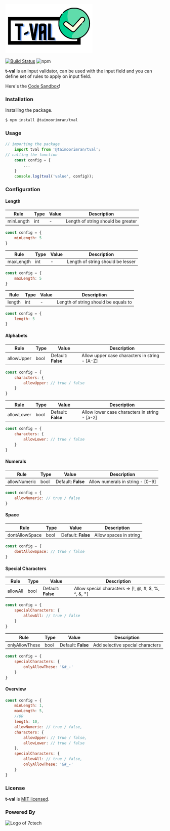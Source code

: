 ![Logo of t-val](tval_plugin_logo.png)

[![Build Status](https://travis-ci.org/joemccann/dillinger.svg?branch=master)](https://travis-ci.org/joemccann/dillinger) ![npm](https://img.shields.io/npm/v/@taimoorimran/tval)

**t-val** is an input validator, can be used with the input field and you can define set of rules to apply on input field.

Here's the [Code Sandbox](https://breakdance.github.io/breakdance/)!

### Installation
Installing the package.
```sh
$ npm install @taimoorimran/tval
```
### Usage
```javascript
// importing the package
    import tval from '@taimoorimran/tval';
// calling the function
    const config = { 
        ...
    }
    console.log(tval('value', config));
```
### Configuration
#### Length
| Rule | Type | Value | Description |
| ------ | ------ | ------ | ------ |
| minLength | int | - | Length of string should be greater |
```javascript
const config = {
    minLength: 5
}
```
| Rule | Type | Value | Description |
| ------ | ------ | ------ | ------ |
| maxLength | int | - | Length of string should be lesser |
```javascript
const config = {
    maxLength: 5
}
```
| Rule | Type | Value | Description |
| ------ | ------ | ------ | ------ |
| length | int | - | Length of string should be equals to |
```javascript
const config = {
    length: 5
}
```
#### Alphabets
| Rule | Type | Value | Description |
| ------ | ------ | ------ | ------ |
| allowUpper | bool | Default: **False** | Allow upper case characters in string - [A-Z] |
```javascript
const config = {
    characters: {
        allowUpper: // true / false
    }
}
```
| Rule | Type | Value | Description |
| ------ | ------ | ------ | ------ |
| allowLower | bool | Default: **False** | Allow lower case characters in string - [a-z] |
```javascript
const config = {
    characters: {
        allowLower: // true / false
    }
}
```
#### Numerals
| Rule | Type | Value | Description |
| ------ | ------ | ------ | ------ |
| allowNumeric | bool | Default: **False** | Allow numerals in string - [0-9] |
```javascript
const config = {
    allowNumeric: // true / false
}
```
#### Space
| Rule | Type | Value | Description |
| ------ | ------ | ------ | ------ |
| dontAllowSpace | bool | Default: **False** | Allow spaces in string |
```javascript
const config = {
    dontAllowSpace: // true / false
}
```
#### Special Characters
| Rule | Type | Value | Description |
| ------ | ------ | ------ | ------ |
| allowAll | bool | Default: **False** | Allow special characters => [!, @, #, $, %, ^, &, *] |
```javascript
const config = {
    specialCharacters: {
        allowAll: // true / false
    }
}
```
| Rule | Type | Value | Description |
| ------ | ------ | ------ | ------ | 
| onlyAllowThese | bool | Default: **False** | Add selective special characters |
```javascript
const config = {
    specialCharacters: {
        onlyAllowThese: '&#_-'
    }
}
```
#### Overview
```javascript
const config = {
    minLength: 1,
    maxLength: 5,
    //OR
    length: 10,
    allowNumeric: // true / false,
    characters: {
        allowUpper: // true / false,
        allowLower: // true / false
    },
    specialCharacters: {
        allowAll: // true / false,
        onlyAllowThese: '&#_-'
    }
}
```
### License
**t-val** is  [MIT licensed](./LICENSE).
### Powered By
![Logo of 7ctech](https://7ctech.com/logo-small-2.png)
